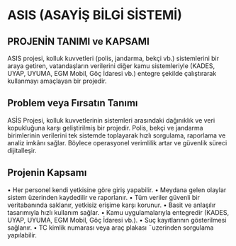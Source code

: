 # ASIS (ASAYİŞ BİLGİ SİSTEMİ)
## PROJENİN TANIMI ve KAPSAMI
ASIS projesi, kolluk kuvvetleri (polis, jandarma, bekçi vb.) sistemlerini bir araya getiren, vatandaşların verilerini diğer kamu sistemleriyle (KADES, UYAP, UYUMA, EGM Mobil, Göç İdaresi vb.) entegre şekilde çalıştırarak kullanmayı amaçlayan bir projedir.


## Problem veya Fırsatın Tanımı
ASİS Projesi, kolluk kuvvetlerinin sistemleri arasındaki dağınıklık ve veri kopukluğuna karşı geliştirilmiş bir projedir. Polis, bekçi ve jandarma birimlerinin verilerini tek sistemde toplayarak hızlı sorgulama, raporlama ve analiz imkânı sağlar. Böylece operasyonel verimlilik artar ve güvenlik süreci dijitalleşir.


## Projenin Kapsamı
• Her personel kendi yetkisine göre giriş yapabilir.
• Meydana gelen olaylar sistem üzerinden kaydedilir ve raporlanır.
• Tüm veriler güvenli bir veritabanında saklanır, yetkisiz erişime karşı korunur.
• Basit ve anlaşılır tasarımıyla hızlı kullanım sağlar.
• Kamu uygulamalarıyla entegredir (KADES, UYAP, UYUMA, EGM Mobil, Göç İdaresi vb.).
• Suç kayıtlarının gösterilmesi sağlanır.
• TC kimlik numarası veya araç plakası ¨uzerinden sorgulama yapılabilir.
